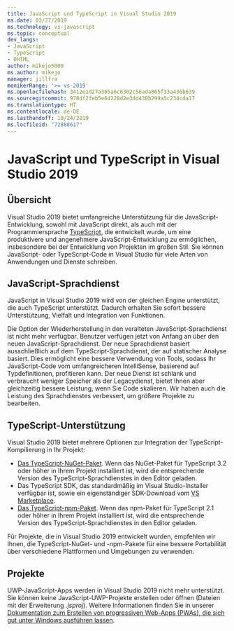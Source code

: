 ```yaml
---
title: JavaScript und TypeScript in Visual Studio 2019
ms.date: 03/27/2019
ms.technology: vs-javascript
ms.topic: conceptual
dev_langs:
- JavaScript
- TypeScript
- DHTML
author: mikejo5000
ms.author: mikejo
manager: jillfra
monikerRange: '>= vs-2019'
ms.openlocfilehash: 3412e1d27a365a6c6302c56ada865f33a436b639
ms.sourcegitcommit: 978df2feb5e64228d2e3dd430b299a5c234cda17
ms.translationtype: HT
ms.contentlocale: de-DE
ms.lasthandoff: 10/24/2019
ms.locfileid: "72888617"
---
```

# <a name="javascript-and-typescript-in-visual-studio-2019"></a>JavaScript und TypeScript in Visual Studio 2019

## <a name="overview"></a>Übersicht

Visual Studio 2019 bietet umfangreiche Unterstützung für die JavaScript-Entwicklung, sowohl mit JavaScript direkt, als auch mit der Programmiersprache [TypeScript](http://www.typescriptlang.org/), die entwickelt wurde, um eine produktivere und angenehmere JavaScript-Entwicklung zu ermöglichen, insbesondere bei der Entwicklung von Projekten im großen Stil. Sie können JavaScript- oder TypeScript-Code in Visual Studio für viele Arten von Anwendungen und Dienste schreiben.

## <a name="javascript-language-service"></a>JavaScript-Sprachdienst

JavaScript in Visual Studio 2019 wird von der gleichen Engine unterstützt, die auch TypeScript unterstützt. Dadurch erhalten Sie sofort bessere Unterstützung, Vielfalt und Integration von Funktionen.

Die Option der Wiederherstellung in den veralteten JavaScript-Sprachdienst ist nicht mehr verfügbar. Benutzer verfügen jetzt von Anfang an über den neuen JavaScript-Sprachdienst. Der neue Sprachdienst basiert ausschließlich auf dem TypeScript-Sprachdienst, der auf statischer Analyse basiert. Dies ermöglicht eine bessere Verwendung von Tools, sodass Ihr JavaScript-Code vom umfangreicheren IntelliSense, basierend auf Typdefinitionen, profitieren kann. Der neue Dienst ist schlank und verbraucht weniger Speicher als der Legacydienst, bietet Ihnen aber gleichzeitig bessere Leistung, wenn Sie Code skalieren. Wir haben auch die Leistung des Sprachdienstes verbessert, um größere Projekte zu bearbeiten.

## <a name="typescript-support"></a>TypeScript-Unterstützung

Visual Studio 2019 bietet mehrere Optionen zur Integration der TypeScript-Kompilierung in Ihr Projekt:

* [Das TypeScript-NuGet-Paket](https://www.nuget.org/packages/Microsoft.TypeScript.MSBuild). Wenn das NuGet-Paket für TypeScript 3.2 oder höher in Ihrem Projekt installiert ist, wird die entsprechende Version des TypeScript-Sprachdienstes in den Editor geladen.
* Das TypeScript SDK, das standardmäßig im Visual Studio-Installer verfügbar ist, sowie ein eigenständiger SDK-Download vom [VS Marketplace](https://marketplace.visualstudio.com/items?itemName=TypeScriptTeam.typescript-331-vs2017).
* [Das TypeScript-npm-Paket](https://www.npmjs.com/package/typescript). Wenn das npm-Paket für TypeScript 2.1 oder höher in Ihrem Projekt installiert ist, wird die entsprechende Version des TypeScript-Sprachdienstes in den Editor geladen.

Für Projekte, die in Visual Studio 2019 entwickelt wurden, empfehlen wir Ihnen, die TypeScript-NuGet- und -npm-Pakete für eine bessere Portabilität über verschiedene Plattformen und Umgebungen zu verwenden.

## <a name="projects"></a>Projekte

UWP-JavaScript-Apps werden in Visual Studio 2019 nicht mehr unterstützt. Sie können keine JavaScript-UWP-Projekte erstellen oder öffnen (Dateien mit der Erweiterung *.jsproj*). Weitere Informationen finden Sie in unserer [Dokumentation zum Erstellen von progressiven Web-Apps (PWAs), die sich gut unter Windows ausführen lassen](/microsoft-edge/progressive-web-apps/get-started).
